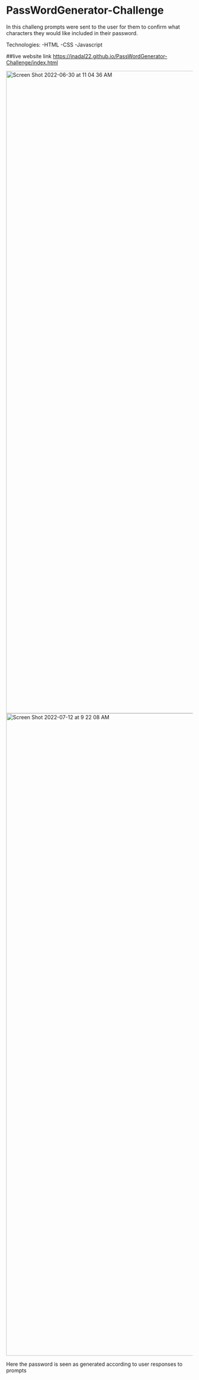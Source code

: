 # PassWordGenerator-Challenge

In this challeng prompts were sent to the user for them to confirm what characters they would like included in their password.

Technologies:
  -HTML
  -CSS
  -Javascript
  
  ##live website link
  https://jnadal22.github.io/PassWordGenerator-Challenge/index.html
  
  <img width="1728" alt="Screen Shot 2022-06-30 at 11 04 36 AM" src="https://user-images.githubusercontent.com/106439905/176725210-466600b2-aac8-4115-966a-641edf4c7885.png">
<img width="1728" alt="Screen Shot 2022-07-12 at 9 22 08 AM" src="https://user-images.githubusercontent.com/106439905/178514025-28357932-7e2d-4c9b-bca3-e679e0e7624e.png">

Here the password is seen as generated according to user responses to prompts
